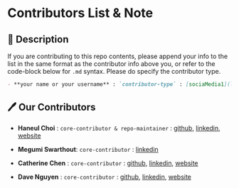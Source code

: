 # Contributors List & Note

## 🏁 Description

If you are contributing to this repo contents, please append your info to the list in the same format as the contributor info above you, or refer to the code-block below for `.md` syntax. Please do specify the contributor type.

```md
- **your name or your username** : `contributor-type` : [sociaMedia1](link1), [socialMedia2](link2), ...
```

## 🖊️ Our Contributors

- **Haneul Choi** : `core-contributor & repo-maintainer` : [github](https://github.com/haneulab), [linkedin](https://linkedin.com/in/haneulab), [website](https://haneulab.com)

- **Megumi Swarthout**: `core-contributor` : [linkedin](https://www.linkedin.com/in/megumi-swarthout/)

- **Catherine Chen** : `core-contributor` : [github](#), [linkedin](#), [website](#)

- **Dave Nguyen** : `core-contributor` : [github](DaveStutler), [linkedin](#), [website](#)
